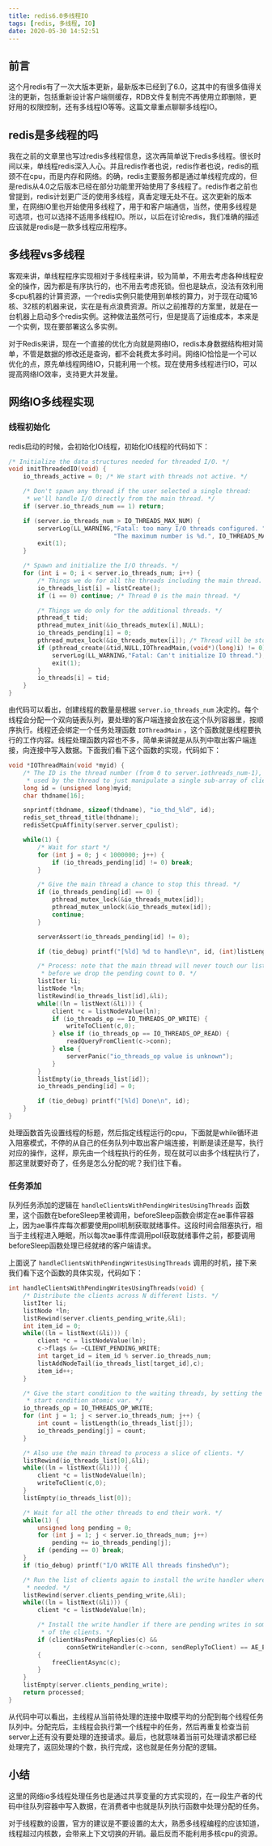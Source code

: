 ```yaml
---
title: redis6.0多线程IO
tags: [redis, 多线程, IO]
date: 2020-05-30 14:52:51
---
```


## 前言

这个月redis有了一次大版本更新，最新版本已经到了6.0，这其中的有很多值得关注的更新，包括重新设计客户端侧缓存，RDB文件复制完不再使用立即删除，更好用的权限控制，还有多线程IO等等。这篇文章重点聊聊多线程IO。


## redis是多线程的吗

我在之前的文章里也写过redis多线程信息，这次再简单说下redis多线程。很长时间以来，单线程redis深入人心。并且redis作者也说，redis作者也说，redis的瓶颈不在cpu，而是内存和网络。的确，redis主要服务都是通过单线程完成的，但是redis从4.0之后版本已经在部分功能里开始使用了多线程了。redis作者之前也曾提到，redis计划更广泛的使用多线程，真香定理无处不在。这次更新的版本里，在网络IO里也开始使用多线程了，用于和客户端通信，当然，使用多线程是可选项，也可以选择不适用多线程IO。所以，以后在讨论redis，我们准确的描述应该就是redis是一款多线程应用程序。

## 多线程vs多线程

客观来讲，单线程程序实现相对于多线程来讲，较为简单，不用去考虑各种线程安全的操作，因为都是有序执行的，也不用去考虑死锁。但也是缺点，没法有效利用多cpu机器的计算资源，一个redis实例只能使用到单核的算力，对于现在动辄16核、32核的机器来说，实在是有点浪费资源。所以之前推荐的方案里，就是在一台机器上启动多个redis实例。这种做法虽然可行，但是提高了运维成本，本来是一个实例，现在要部署这么多实例。

对于Redis来讲，现在一个直接的优化方向就是网络IO，redis本身数据结构相对简单，不管是数据的修改还是查询，都不会耗费太多时间。网络IO恰恰是一个可以优化的点，原先单线程网络IO，只能利用一个核。现在使用多线程进行IO，可以提高网络IO效率，支持更大并发量。

## 网络IO多线程实现

### 线程初始化

redis启动的时候，会初始化IO线程，初始化IO线程的代码如下：

```c
/* Initialize the data structures needed for threaded I/O. */
void initThreadedIO(void) {
    io_threads_active = 0; /* We start with threads not active. */

    /* Don't spawn any thread if the user selected a single thread:
     * we'll handle I/O directly from the main thread. */
    if (server.io_threads_num == 1) return;

    if (server.io_threads_num > IO_THREADS_MAX_NUM) {
        serverLog(LL_WARNING,"Fatal: too many I/O threads configured. "
                             "The maximum number is %d.", IO_THREADS_MAX_NUM);
        exit(1);
    }

    /* Spawn and initialize the I/O threads. */
    for (int i = 0; i < server.io_threads_num; i++) {
        /* Things we do for all the threads including the main thread. */
        io_threads_list[i] = listCreate();
        if (i == 0) continue; /* Thread 0 is the main thread. */

        /* Things we do only for the additional threads. */
        pthread_t tid;
        pthread_mutex_init(&io_threads_mutex[i],NULL);
        io_threads_pending[i] = 0;
        pthread_mutex_lock(&io_threads_mutex[i]); /* Thread will be stopped. */
        if (pthread_create(&tid,NULL,IOThreadMain,(void*)(long)i) != 0) {
            serverLog(LL_WARNING,"Fatal: Can't initialize IO thread.");
            exit(1);
        }
        io_threads[i] = tid;
    }
}
```

由代码可以看出，创建线程的数量是根据 `server.io_threads_num` 决定的。每个线程会分配一个双向链表队列，要处理的客户端连接会放在这个队列容器里，按顺序执行。线程还会绑定一个任务处理函数 `IOThreadMain` ，这个函数就是线程要执行的工作内容。线程处理函数内容也不多，简单来讲就是从队列中取出客户端连接，向连接中写入数据。下面我们看下这个函数的实现，代码如下：

```c
void *IOThreadMain(void *myid) {
    /* The ID is the thread number (from 0 to server.iothreads_num-1), and is
     * used by the thread to just manipulate a single sub-array of clients. */
    long id = (unsigned long)myid;
    char thdname[16];

    snprintf(thdname, sizeof(thdname), "io_thd_%ld", id);
    redis_set_thread_title(thdname);
    redisSetCpuAffinity(server.server_cpulist);

    while(1) {
        /* Wait for start */
        for (int j = 0; j < 1000000; j++) {
            if (io_threads_pending[id] != 0) break;
        }

        /* Give the main thread a chance to stop this thread. */
        if (io_threads_pending[id] == 0) {
            pthread_mutex_lock(&io_threads_mutex[id]);
            pthread_mutex_unlock(&io_threads_mutex[id]);
            continue;
        }

        serverAssert(io_threads_pending[id] != 0);

        if (tio_debug) printf("[%ld] %d to handle\n", id, (int)listLength(io_threads_list[id]));

        /* Process: note that the main thread will never touch our list
         * before we drop the pending count to 0. */
        listIter li;
        listNode *ln;
        listRewind(io_threads_list[id],&li);
        while((ln = listNext(&li))) {
            client *c = listNodeValue(ln);
            if (io_threads_op == IO_THREADS_OP_WRITE) {
                writeToClient(c,0);
            } else if (io_threads_op == IO_THREADS_OP_READ) {
                readQueryFromClient(c->conn);
            } else {
                serverPanic("io_threads_op value is unknown");
            }
        }
        listEmpty(io_threads_list[id]);
        io_threads_pending[id] = 0;

        if (tio_debug) printf("[%ld] Done\n", id);
    }
}
```

处理函数首先设置线程的标题，然后指定线程运行的cpu，下面就是while循环进入阻塞模式，不停的从自己的任务队列中取出客户端连接，判断是读还是写，执行对应的操作，这样，原先由一个线程执行的任务，现在就可以由多个线程执行了，那这里就要好奇了，任务是怎么分配的呢？我们往下看。

### 任务添加

队列任务添加的逻辑在 `handleClientsWithPendingWritesUsingThreads` 函数里，这个函数在beforeSleep里被调用，beforeSleep函数会绑定在ae事件容器上，因为ae事件库每次都要使用poll机制获取就绪事件。这段时间会阻塞执行，相当于主线程进入睡眠，所以每次ae事件库调用poll获取就绪事件之前，都要调用beforeSleep函数处理已经就绪的客户端请求。

上面说了 `handleClientsWithPendingWritesUsingThreads` 调用的时机，接下来我们看下这个函数的具体实现，代码如下：

```c
int handleClientsWithPendingWritesUsingThreads(void) {
    /* Distribute the clients across N different lists. */
    listIter li;
    listNode *ln;
    listRewind(server.clients_pending_write,&li);
    int item_id = 0;
    while((ln = listNext(&li))) {
        client *c = listNodeValue(ln);
        c->flags &= ~CLIENT_PENDING_WRITE;
        int target_id = item_id % server.io_threads_num;
        listAddNodeTail(io_threads_list[target_id],c);
        item_id++;
    }

    /* Give the start condition to the waiting threads, by setting the
     * start condition atomic var. */
    io_threads_op = IO_THREADS_OP_WRITE;
    for (int j = 1; j < server.io_threads_num; j++) {
        int count = listLength(io_threads_list[j]);
        io_threads_pending[j] = count;
    }

    /* Also use the main thread to process a slice of clients. */
    listRewind(io_threads_list[0],&li);
    while((ln = listNext(&li))) {
        client *c = listNodeValue(ln);
        writeToClient(c,0);
    }
    listEmpty(io_threads_list[0]);

    /* Wait for all the other threads to end their work. */
    while(1) {
        unsigned long pending = 0;
        for (int j = 1; j < server.io_threads_num; j++)
            pending += io_threads_pending[j];
        if (pending == 0) break;
    }
    if (tio_debug) printf("I/O WRITE All threads finshed\n");

    /* Run the list of clients again to install the write handler where
     * needed. */
    listRewind(server.clients_pending_write,&li);
    while((ln = listNext(&li))) {
        client *c = listNodeValue(ln);

        /* Install the write handler if there are pending writes in some
         * of the clients. */
        if (clientHasPendingReplies(c) &&
                connSetWriteHandler(c->conn, sendReplyToClient) == AE_ERR)
        {
            freeClientAsync(c);
        }
    }
    listEmpty(server.clients_pending_write);
    return processed;
}
```

从代码中可以看出，主线程从当前待处理的连接中取模平均的分配到每个线程任务队列中。分配完后，主线程会执行第一个线程中的任务，然后再重复检查当前server上还有没有要处理的连接请求。最后，也就意味着当前可处理请求都已经处理完了，返回处理的个数，执行完成，这也就是任务分配的逻辑。


## 小结

这里的网络io多线程处理任务也是通过共享变量的方式实现的，在一段生产者的代码中往队列容器中写入数据，在消费者中也就是队列执行函数中处理分配的任务。

对于线程数的设置，官方的建议是不要设置的太大，熟悉多线程编程的应该知道，线程超过内核数，会带来上下文切换的开销。最后反而不能利用多核cpu的资源。












